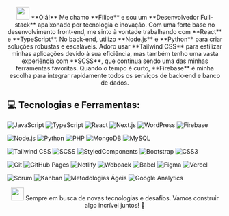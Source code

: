 <p align="center"> <img src="https://media.giphy.com/media/hvRJCLFzcasrR4ia7z/giphy.gif" width="30px"> **Olá!** Me chamo **Filipe** e sou um **Desenvolvedor Full-stack** apaixonado por tecnologia e inovação. Com uma forte base no desenvolvimento front-end, me sinto à vontade trabalhando com **React** e **TypeScript**. No back-end, utilizo **Node.js** e **Python** para criar soluções robustas e escaláveis. Adoro usar **Tailwind CSS** para estilizar minhas aplicações devido à sua eficiência, mas também tenho uma vasta experiência com **SCSS**, que continua sendo uma das minhas ferramentas favoritas. Quando o tempo é curto, **Firebase** é minha escolha para integrar rapidamente todos os serviços de back-end e banco de dados.</p>
<h2 align="left">💻 Tecnologias e Ferramentas:</h2> <p> <img src="https://img.shields.io/badge/-JavaScript-F7DF1E?logo=JavaScript&logoColor=black&style=flat-square" alt="JavaScript"> <img src="https://img.shields.io/badge/-TypeScript-007ACC?logo=TypeScript&logoColor=white&style=flat-square" alt="TypeScript"> <img src="https://img.shields.io/badge/-React-61DAFB?logo=React&logoColor=black&style=flat-square" alt="React"> <img src="https://img.shields.io/badge/-Next.js-000000?logo=Next.js&logoColor=white&style=flat-square" alt="Next.js"> <img src="https://img.shields.io/badge/-WordPress-21759B?logo=WordPress&logoColor=white&style=flat-square" alt="WordPress"> <img src="https://img.shields.io/badge/-Firebase-FFCA28?logo=Firebase&logoColor=black&style=flat-square" alt="Firebase"> </p> <p> <img src="https://img.shields.io/badge/-Node.js-339933?logo=Node.js&logoColor=white&style=flat-square" alt="Node.js"> <img src="https://img.shields.io/badge/-Python-3776AB?logo=Python&logoColor=white&style=flat-square" alt="Python"> <img src="https://img.shields.io/badge/-PHP-777BB4?logo=PHP&logoColor=white&style=flat-square" alt="PHP"> <img src="https://img.shields.io/badge/-MongoDB-47A248?logo=MongoDB&logoColor=white&style=flat-square" alt="MongoDB"> <img src="https://img.shields.io/badge/-MySQL-4479A1?logo=MySQL&logoColor=white&style=flat-square" alt="MySQL"> </p> <p> <img src="https://img.shields.io/badge/-Tailwind%20CSS-38B2AC?logo=Tailwind%20CSS&logoColor=white&style=flat-square" alt="Tailwind CSS"> <img src="https://img.shields.io/badge/-SCSS-CC6699?logo=Sass&logoColor=white&style=flat-square" alt="SCSS"> <img src="https://img.shields.io/badge/-StyledComponents-DB7093?logo=styled-components&logoColor=white&style=flat-square" alt="StyledComponents"> <img src="https://img.shields.io/badge/-Bootstrap-7952B3?logo=Bootstrap&logoColor=white&style=flat-square" alt="Bootstrap"> <img src="https://img.shields.io/badge/-CSS3-1572B6?logo=CSS3&logoColor=white&style=flat-square" alt="CSS3"> </p> <p> <img src="https://img.shields.io/badge/-Git-F05032?logo=Git&logoColor=white&style=flat-square" alt="Git"> <img src="https://img.shields.io/badge/-GitHub%20Pages-181717?logo=GitHub%20Pages&logoColor=white&style=flat-square" alt="GitHub Pages"> <img src="https://img.shields.io/badge/-Netlify-00C7B7?logo=Netlify&logoColor=white&style=flat-square" alt="Netlify"> <img src="https://img.shields.io/badge/-Webpack-8DD6F9?logo=Webpack&logoColor=black&style=flat-square" alt="Webpack"> <img src="https://img.shields.io/badge/-Babel-F9DC3E?logo=Babel&logoColor=black&style=flat-square" alt="Babel"> <img src="https://img.shields.io/badge/-Figma-F24E1E?logo=Figma&logoColor=white&style=flat-square" alt="Figma"> <img src="https://img.shields.io/badge/-Vercel-000000?logo=Vercel&logoColor=white&style=flat-square" alt="Vercel"> </p> <p> <img src="https://img.shields.io/badge/-Scrum-6DB33F?logo=Scrum&logoColor=white&style=flat-square" alt="Scrum"> <img src="https://img.shields.io/badge/-Kanban-FF8C00?logo=Kanban&logoColor=white&style=flat-square" alt="Kanban"> <img src="https://img.shields.io/badge/-Metodologias%20Ágeis-007396?logo=Agile&logoColor=white&style=flat-square" alt="Metodologias Ágeis"> <img src="https://img.shields.io/badge/-Google%20Analytics-E37400?logo=Google%20Analytics&logoColor=white&style=flat-square" alt="Google Analytics"> </p>
<p align="center"> <img src="https://media.giphy.com/media/xT0GqFyXk7fek7GljG/giphy.gif" width="30px"> Sempre em busca de novas tecnologias e desafios. Vamos construir algo incrível juntos! 🚀 </p>
